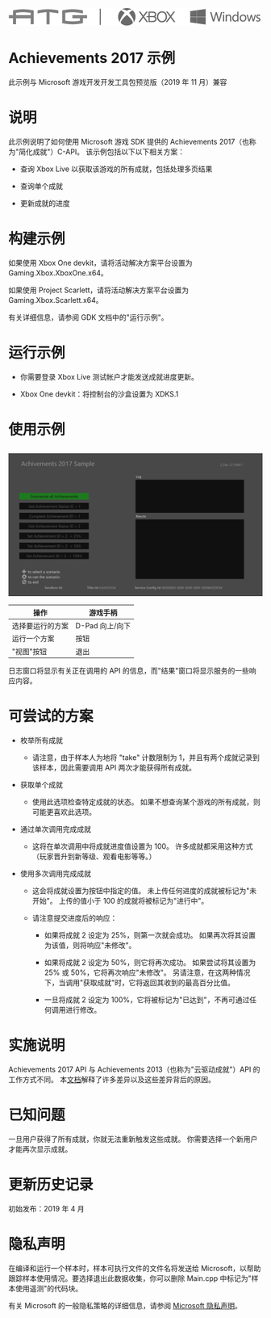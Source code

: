   ![](./media/image1.png)

#   Achievements 2017 示例

此示例与 Microsoft 游戏开发开发工具包预览版（2019 年 11 月）兼容

# 

# 说明

此示例说明了如何使用 Microsoft 游戏 SDK 提供的 Achievements
2017（也称为"简化成就"）C-API。 该示例包括以下以下相关方案：

-   查询 Xbox Live 以获取该游戏的所有成就，包括处理多页结果

-   查询单个成就

-   更新成就的进度

# 构建示例

如果使用 Xbox One devkit，请将活动解决方案平台设置为
Gaming.Xbox.XboxOne.x64。

如果使用 Project Scarlett，请将活动解决方案平台设置为
Gaming.Xbox.Scarlett.x64。

有关详细信息，请参阅 GDK 文档中的"运行示例"。

# 运行示例

-   你需要登录 Xbox Live 测试帐户才能发送成就进度更新。

-   Xbox One devkit：将控制台的沙盒设置为 XDKS.1

# 使用示例

## 

![](./media/image3.png)

| 操作                                   |  游戏手柄                    |
|----------------------------------------|-----------------------------|
| 选择要运行的方案                       |  D-Pad 向上/向下             |
| 运行一个方案                           |  按钮                        |
| "视图"按钮                             |  退出                        |

日志窗口将显示有关正在调用的 API
的信息，而"结果"窗口将显示服务的一些响应内容。

# 可尝试的方案

-   枚举所有成就

    -   请注意，由于样本人为地将 "take" 计数限制为
        1，并且有两个成就记录到该样本，因此需要调用 API
        两次才能获得所有成就。

-   获取单个成就

    -   使用此选项检查特定成就的状态。
        如果不想查询某个游戏的所有成就，则可能更喜欢此选项。

-   通过单次调用完成成就

    -   这将在单次调用中将成就进度值设置为 100。
        许多成就都采用这种方式（玩家晋升到新等级、观看电影等等。）

-   使用多次调用完成成就

    -   这会将成就设置为按钮中指定的值。
        未上传任何进度的成就被标记为"未开始"。 上传的值小于 100
        的成就将被标记为"进行中"。

    -   请注意提交进度后的响应：

        -   如果将成就 2 设定为 25%，则第一次就会成功。
            如果再次将其设置为该值，则将响应"未修改"。

        -   如果将成就 2 设定为 50%，则它将再次成功。 如果尝试将其设置为
            25% 或 50%，它将再次响应"未修改"。
            另请注意，在这两种情况下，当调用"获取成就"时，它将返回其收到的最高百分比值。

        -   一旦将成就 2 设定为
            100%，它将被标记为"已达到"，不再可通过任何调用进行修改。

# 实施说明

Achievements 2017 API 与 Achievements 2013（也称为"云驱动成就"）API
的工作方式不同。
本[文档](https://docs.microsoft.com/en-us/gaming/xbox-live/achievements-2017/simplified-achievements)解释了许多差异以及这些差异背后的原因。

# 已知问题

一旦用户获得了所有成就，你就无法重新触发这些成就。
你需要选择一个新用户才能再次显示成就。

# 

# 更新历史记录

初始发布：2019 年 4 月

# 

# 隐私声明

在编译和运行一个样本时，样本可执行文件的文件名将发送给
Microsoft，以帮助跟踪样本使用情况。要选择退出此数据收集，你可以删除
Main.cpp 中标记为"样本使用遥测"的代码块。

有关 Microsoft 的一般隐私策略的详细信息，请参阅 [Microsoft
隐私声明](https://privacy.microsoft.com/en-us/privacystatement/)。
